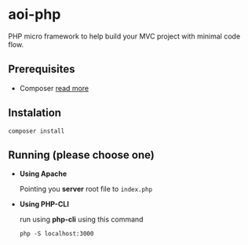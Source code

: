# aoi-php
PHP micro framework to help build your MVC project with minimal code flow.


## Prerequisites
- Composer <a target="_blank" href="https://getcomposer.org/">read more</a>

## Instalation
```
composer install
```

## Running (please choose one)
- **Using Apache** 
 
    Pointing you **server** root file to `index.php`

- **Using PHP-CLI** 

    run using **php-cli** using this command
    ```
    php -S localhost:3000
    ```
